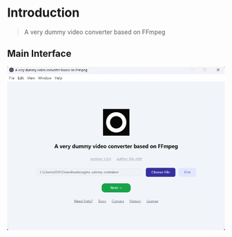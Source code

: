 # Introduction

> A very dummy video converter based on FFmpeg

## Main Interface

<!-- ![screenshot_main](./docs/assets/images/screenshot_main.png) -->
![screenshot_main](./docs/assets/images/step2.png)
